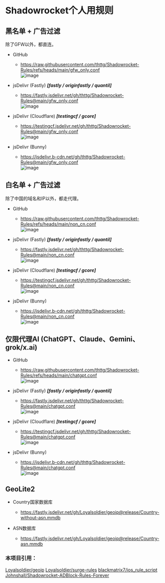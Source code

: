 # Shadowrocket个人用规则

## 黑名单 + 广告过滤

除了GFW以外，都直连。

* GitHub
  - https://raw.githubusercontent.com/thttg/Shadowrocket-Rules/refs/heads/main/gfw_only.conf
<br/>![image](https://github.com/user-attachments/assets/40bd92cc-73ab-47c0-8ee7-b3691b0c36b4)

* jsDelivr (Fastly)	***[fastly / originfastly / quantil]***
  - https://fastly.jsdelivr.net/gh/thttg/Shadowrocket-Rules@main/gfw_only.conf
<br/>![image](https://github.com/user-attachments/assets/201b70b9-ee91-4a9e-ae23-83c95f74aabb)

* jsDelivr (Cloudflare)	***[testingcf / gcore]***
  - https://testingcf.jsdelivr.net/gh/thttg/Shadowrocket-Rules@main/gfw_only.conf
<br/>![image](https://github.com/user-attachments/assets/c26eb692-c129-4477-8507-765470a9b724)

* jsDelivr (Bunny)
  - https://jsdelivr.b-cdn.net/gh/thttg/Shadowrocket-Rules@main/gfw_only.conf
<br/>![image](https://github.com/user-attachments/assets/a60e2922-9fbc-41b5-9022-6f5817465e54)


## 白名单 + 广告过滤

除了中国的域名和IP以外，都走代理。

* GitHub
  - https://raw.githubusercontent.com/thttg/Shadowrocket-Rules/refs/heads/main/non_cn.conf
<br/>![image](https://github.com/user-attachments/assets/d3aadd8b-9c83-4d3e-9f18-8d6257698dcf)

* jsDelivr (Fastly)	***[fastly / originfastly / quantil]***
  - https://fastly.jsdelivr.net/gh/thttg/Shadowrocket-Rules@main/non_cn.conf
<br/>![image](https://github.com/user-attachments/assets/7ba6e6b9-f607-4ae8-8227-466ea1c950b6)

* jsDelivr (Cloudflare)	***[testingcf / gcore]***
  - https://testingcf.jsdelivr.net/gh/thttg/Shadowrocket-Rules@main/non_cn.conf
<br/>![image](https://github.com/user-attachments/assets/bef14489-7f16-4874-9729-8fe6192882c0)

* jsDelivr (Bunny)
  - https://jsdelivr.b-cdn.net/gh/thttg/Shadowrocket-Rules@main/non_cn.conf
<br/>![image](https://github.com/user-attachments/assets/dd56ca17-34df-444b-9626-457351652eae)


## 仅限代理AI (ChatGPT、Claude、Gemini、grok/x.ai)

* GitHub
  - https://raw.githubusercontent.com/thttg/Shadowrocket-Rules/refs/heads/main/chatgpt.conf
<br/>![image](https://github.com/user-attachments/assets/12ce7393-4c76-4507-ab32-0010695cdd6c)

* jsDelivr (Fastly)	***[fastly / originfastly / quantil]***
  - https://fastly.jsdelivr.net/gh/thttg/Shadowrocket-Rules@main/chatgpt.conf
<br/>![image](https://github.com/user-attachments/assets/f1e36867-3398-4060-8a19-e91c9a63bc23)

* jsDelivr (Cloudflare)	***[testingcf / gcore]***
  - https://testingcf.jsdelivr.net/gh/thttg/Shadowrocket-Rules@main/chatgpt.conf
<br/>![image](https://github.com/user-attachments/assets/128272f6-ab3f-4d77-b0f5-38c3cd2ff516)

* jsDelivr (Bunny)
  - https://jsdelivr.b-cdn.net/gh/thttg/Shadowrocket-Rules@main/chatgpt.conf
<br/>![image](https://github.com/user-attachments/assets/fb177f1d-fc3e-4851-9722-bb8982e681bd)

## GeoLite2
* Country国家数据库
  - https://fastly.jsdelivr.net/gh/Loyalsoldier/geoip@release/Country-without-asn.mmdb

* ASN数据库
  - https://fastly.jsdelivr.net/gh/Loyalsoldier/geoip@release/Country-asn.mmdb

### 本项目引用：  
[Loyalsoldier/geoip](https://github.com/Loyalsoldier/geoip)
[Loyalsoldier/surge-rules](https://github.com/Loyalsoldier/surge-rules)
[blackmatrix7/ios_rule_script](https://github.com/blackmatrix7/ios_rule_script)  
[Johnshall/Shadowrocket-ADBlock-Rules-Forever](https://github.com/Johnshall/Shadowrocket-ADBlock-Rules-Forever)  

